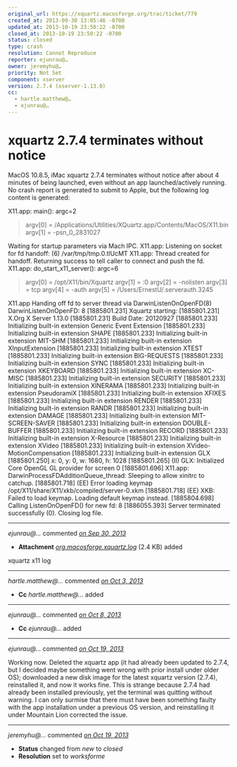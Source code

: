 ```yaml
---
original_url: https://xquartz.macosforge.org/trac/ticket/779
created_at: 2013-09-30 13:05:46 -0700
updated_at: 2013-10-19 23:50:22 -0700
closed_at: 2013-10-19 23:50:22 -0700
status: closed
type: crash
resolution: Cannot Reproduce
reporter: ejunrau@…
owner: jeremyhu@…
priority: Not Set
component: xserver
version: 2.7.4 (xserver-1.13.0)
cc:
  - hartle.matthew@…
  - ejunrau@…
---
```


xquartz 2.7.4 terminates without notice
=======================================


MacOS 10.8.5, iMac
xquartz 2.7.4 terminates without notice after about 4 minutes of being launched, even without an app launched/actively running. No crash report is generated to submit to Apple, but the following log content is generated:

X11.app: main(): argc=2

> argv\[0\] = /Applications/Utilities/XQuartz.app/Contents/MacOS/X11.bin
> argv\[1\] = -psn\_0\_2831027

Waiting for startup parameters via Mach IPC.
X11.app: Listening on socket for fd handoff: (6) /var/tmp/tmp.0.tlUcMT
X11.app: Thread created for handoff. Returning success to tell caller to connect and push the fd.
X11.app: do\_start\_x11\_server(): argc=6

> argv\[0\] = /opt/X11/bin/Xquartz
> argv\[1\] = :0
> argv\[2\] = -nolisten
> argv\[3\] = tcp
> argv\[4\] = -auth
> argv\[5\] = /Users/ErnestU/.serverauth.3245

X11.app Handing off fd to server thread via DarwinListenOnOpenFD(8)
DarwinListenOnOpenFD: 8
\[1885801.231\] Xquartz starting:
\[1885801.231\] X.Org X Server 1.13.0
\[1885801.231\] Build Date: 20120927
\[1885801.233\] Initializing built-in extension Generic Event Extension
\[1885801.233\] Initializing built-in extension SHAPE
\[1885801.233\] Initializing built-in extension MIT-SHM
\[1885801.233\] Initializing built-in extension XInputExtension
\[1885801.233\] Initializing built-in extension XTEST
\[1885801.233\] Initializing built-in extension BIG-REQUESTS
\[1885801.233\] Initializing built-in extension SYNC
\[1885801.233\] Initializing built-in extension XKEYBOARD
\[1885801.233\] Initializing built-in extension XC-MISC
\[1885801.233\] Initializing built-in extension SECURITY
\[1885801.233\] Initializing built-in extension XINERAMA
\[1885801.233\] Initializing built-in extension PseudoramiX
\[1885801.233\] Initializing built-in extension XFIXES
\[1885801.233\] Initializing built-in extension RENDER
\[1885801.233\] Initializing built-in extension RANDR
\[1885801.233\] Initializing built-in extension DAMAGE
\[1885801.233\] Initializing built-in extension MIT-SCREEN-SAVER
\[1885801.233\] Initializing built-in extension DOUBLE-BUFFER
\[1885801.233\] Initializing built-in extension RECORD
\[1885801.233\] Initializing built-in extension X-Resource
\[1885801.233\] Initializing built-in extension XVideo
\[1885801.233\] Initializing built-in extension XVideo-MotionCompensation
\[1885801.233\] Initializing built-in extension GLX
\[1885801.250\] x: 0, y: 0, w: 1680, h: 1028
\[1885801.265\] (II) GLX: Initialized Core OpenGL GL provider for screen 0
\[1885801.696\] X11.app: DarwinProcessFDAdditionQueue\_thread: Sleeping to allow xinitrc to catchup.
\[1885801.718\] (EE) Error loading keymap /opt/X11/share/X11/xkb/compiled/server-0.xkm
\[1885801.718\] (EE) XKB: Failed to load keymap. Loading default keymap instead.
\[1885804.698\] Calling ListenOnOpenFD() for new fd: 8
\[1886055.393\] Server terminated successfully (0). Closing log file.



---

*ejunrau@…* commented *[on Sep 30, 2013](https://xquartz.macosforge.org/trac/attachment/ticket/779/org.macosforge.xquartz.log "September 30, 2013 at 1:10 PM PDT")*

-   **Attachment** *[org.macosforge.xquartz.log](../attachment/ticket/779/org.macosforge.xquartz.log)* (2.4 KB) added

xquartz x11 log



---

*hartle.matthew@…* commented *[on Oct 3, 2013](https://xquartz.macosforge.org/trac/ticket/779#comment:1 "October 3, 2013 at 12:55 PM PDT")*

-   **Cc** *hartle.matthew@…* added



---

*ejunrau@…* commented *[on Oct 8, 2013](https://xquartz.macosforge.org/trac/ticket/779#comment:2 "October 8, 2013 at 11:52 PM PDT")*

-   **Cc** *ejunrau@…* added



---

*ejunrau@…* commented *[on Oct 19, 2013](https://xquartz.macosforge.org/trac/ticket/779#comment:3 "October 19, 2013 at 11:08 PM PDT")*

Working now. Deleted the xquartz app (it had already been updated to 2.7.4, but I decided maybe something went wrong with prior install under older OS); downloaded a new disk image for the latest xquartz version (2.7.4), reinstalled it, and now it works fine. This is strange because 2.7.4 had already been installed previously, yet the terminal was quitting without warning. I can only surmise that there must have been something faulty with the app installation under a previous OS version, and reinstalling it under Mountain Lion corrected the issue.



---

*jeremyhu@…* commented *[on Oct 19, 2013](https://xquartz.macosforge.org/trac/ticket/779#comment:4 "October 19, 2013 at 11:50 PM PDT")*

-   **Status** changed from *new* to *closed*
-   **Resolution** set to *worksforme*



